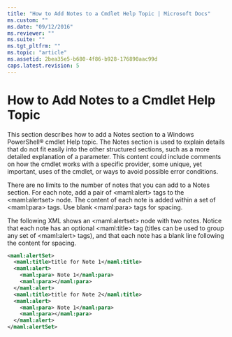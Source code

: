 ```yaml
---
title: "How to Add Notes to a Cmdlet Help Topic | Microsoft Docs"
ms.custom: ""
ms.date: "09/12/2016"
ms.reviewer: ""
ms.suite: ""
ms.tgt_pltfrm: ""
ms.topic: "article"
ms.assetid: 2bea35e5-b680-4f86-b928-176890aac99d
caps.latest.revision: 5
---
```

# How to Add Notes to a Cmdlet Help Topic

This section describes how to add a Notes section to a Windows PowerShell® cmdlet Help topic. The Notes section is used to explain details that do not fit easily into the other structured sections, such as a more detailed explanation of a parameter. This content could include comments on how the cmdlet works with a specific provider, some unique, yet important, uses of the cmdlet, or ways to avoid possible error conditions.

There are no limits to the number of notes that you can add to a Notes section. For each note, add a pair of \<maml:alert> tags to the \<maml:alertset> node. The content of each note is added within a set of \<maml:para> tags. Use blank \<maml:para> tags for spacing.

The following XML shows an \<maml:alertset> node with two notes. Notice that each note has an optional \<maml:title> tag (titles can be used to group any set of \<maml:alert> tags), and that each note has a blank line following the content for spacing.

```xml
<maml:alertSet>
  <maml:title>title for Note 1</maml:title>
  <maml:alert>
    <maml:para> Note 1</maml:para>
    <maml:para></maml:para>
  </maml:alert>
  <maml:title>title for Note 2</maml:title>
  <maml:alert>
    <maml:para> Note 1</maml:para>
    <maml:para></maml:para>
  </maml:alert>
</maml:alertSet>
```


